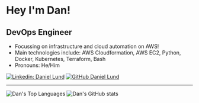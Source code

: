 # Hey I'm Dan!

## DevOps Engineer
- Focussing on infrastructure and cloud automation on AWS!
- Main technologies include: AWS Cloudformation, AWS EC2, Python, Docker, Kubernetes, Terraform, Bash
- Pronouns: He/Him

[![Linkedin: Daniel Lund](https://img.shields.io/badge/-DanielLund-blue?style=flat-square&logo=Linkedin&logoColor=white&link=https://www.linkedin.com/in/daniel-lund-311551149/)]([https://www.linkedin.com/in/thaianebraga/](https://www.linkedin.com/in/daniel-lund-311551149/))
[![GitHub Daniel Lund](https://img.shields.io/github/followers/DanielLund?label=follow&style=social)](https://github.com/DanielLund)

---
![Dan's Top Languages](https://github-readme-stats.vercel.app/api/top-langs/?username=DanielLund&layout=compact&hide=html&theme=onedark)
![Dan's GitHub stats](https://github-readme-stats.vercel.app/api?username=DanielLund&show_icons=true&count_private=true&theme=onedark)

<!--
**DanielLund/DanielLund** is a ✨ _special_ ✨ repository because its `README.md` (this file) appears on your GitHub profile.

Here are some ideas to get you started:

- 🔭 I’m currently working on ...
- 🌱 I’m currently learning ...
- 👯 I’m looking to collaborate on ...
- 🤔 I’m looking for help with ...
- 💬 Ask me about ...
- 📫 How to reach me: ...
- 😄 Pronouns: ...
- ⚡ Fun fact: ...
-->

